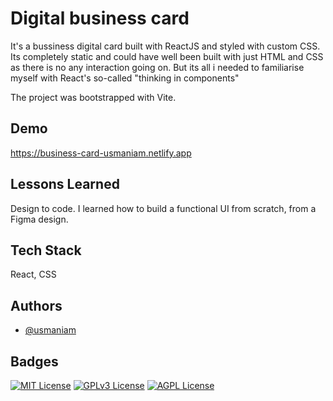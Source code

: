 
# Digital business card

It's a bussiness digital card built with ReactJS and styled with custom CSS. Its completely static and could have well been built with just HTML and CSS as there is no any interaction going on. But its all i needed to familiarise myself with React's so-called "thinking in components"

The project was bootstrapped with Vite.


## Demo

https://business-card-usmaniam.netlify.app

## Lessons Learned

Design to code. I learned how to build a functional UI from scratch, from a Figma design. 


## Tech Stack

React, CSS
## Authors

- [@usmaniam](https://www.github.com/usmaniam)


## Badges

[![MIT License](https://img.shields.io/badge/License-MIT-green.svg)](https://choosealicense.com/licenses/mit/)
[![GPLv3 License](https://img.shields.io/badge/License-GPL%20v3-yellow.svg)](https://opensource.org/licenses/)
[![AGPL License](https://img.shields.io/badge/license-AGPL-blue.svg)](http://www.gnu.org/licenses/agpl-3.0)

